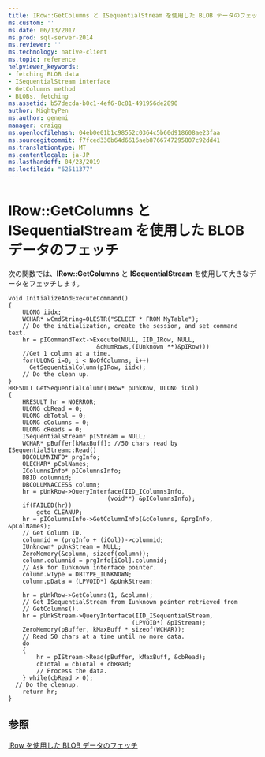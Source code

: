 ```yaml
---
title: IRow::GetColumns と ISequentialStream を使用した BLOB データのフェッチ | Microsoft Docs
ms.custom: ''
ms.date: 06/13/2017
ms.prod: sql-server-2014
ms.reviewer: ''
ms.technology: native-client
ms.topic: reference
helpviewer_keywords:
- fetching BLOB data
- ISequentialStream interface
- GetColumns method
- BLOBs, fetching
ms.assetid: b57decda-b0c1-4ef6-8c81-491956de2890
author: MightyPen
ms.author: genemi
manager: craigg
ms.openlocfilehash: 04eb0e01b1c98552c0364c5b60d918608ae23faa
ms.sourcegitcommit: f7fced330b64d6616aeb8766747295807c92dd41
ms.translationtype: MT
ms.contentlocale: ja-JP
ms.lasthandoff: 04/23/2019
ms.locfileid: "62511377"
---
```

# <a name="fetching-blob-data-using-irowgetcolumns-and-isequentialstream"></a>IRow::GetColumns と ISequentialStream を使用した BLOB データのフェッチ
  次の関数では、**IRow::GetColumns** と **ISequentialStream** を使用して大きなデータをフェッチします。  
  
```  
void InitializeAndExecuteCommand()  
{  
    ULONG iidx;  
    WCHAR* wCmdString=OLESTR("SELECT * FROM MyTable");  
    // Do the initialization, create the session, and set command text.  
    hr = pICommandText->Execute(NULL, IID_IRow, NULL,   
                         &cNumRows,(IUnknown **)&pIRow)))  
    //Get 1 column at a time.  
    for(ULONG i=0; i < NoOfColumns; i++)  
      GetSequentialColumn(pIRow, iidx);  
    // Do the clean up.  
}  
HRESULT GetSequentialColumn(IRow* pUnkRow, ULONG iCol)  
{  
    HRESULT hr = NOERROR;  
    ULONG cbRead = 0;  
    ULONG cbTotal = 0;  
    ULONG cColumns = 0;  
    ULONG cReads = 0;  
    ISequentialStream* pIStream = NULL;  
    WCHAR* pBuffer[kMaxBuff]; //50 chars read by ISequentialStream::Read()  
    DBCOLUMNINFO* prgInfo;  
    OLECHAR* pColNames;  
    IColumnsInfo* pIColumnsInfo;  
    DBID columnid;  
    DBCOLUMNACCESS column;  
    hr = pUnkRow->QueryInterface(IID_IColumnsInfo,   
                            (void**) &pIColumnsInfo);  
    if(FAILED(hr))  
        goto CLEANUP;  
    hr = pIColumnsInfo->GetColumnInfo(&cColumns, &prgInfo, &pColNames);  
    // Get Column ID.  
    columnid = (prgInfo + (iCol))->columnid;  
    IUnknown* pUnkStream = NULL;  
    ZeroMemory(&column, sizeof(column));  
    column.columnid = prgInfo[iCol].columnid;  
    // Ask for Iunknown interface pointer.  
    column.wType = DBTYPE_IUNKNOWN;  
    column.pData = (LPVOID*) &pUnkStream;  
  
    hr = pUnkRow->GetColumns(1, &column);  
    // Get ISequentialStream from Iunknown pointer retrieved from  
    // GetColumns().  
    hr = pUnkStream->QueryInterface(IID_ISequentialStream,   
                                   (LPVOID*) &pIStream);  
    ZeroMemory(pBuffer, kMaxBuff * sizeof(WCHAR));  
    // Read 50 chars at a time until no more data.  
    do  
    {  
        hr = pIStream->Read(pBuffer, kMaxBuff, &cbRead);  
        cbTotal = cbTotal + cbRead;  
        // Process the data.  
    } while(cbRead > 0);  
  // Do the cleanup.  
    return hr;  
}  
```  
  
## <a name="see-also"></a>参照  
 [IRow を使用した BLOB データのフェッチ](../../database-engine/dev-guide/fetching-blob-data-using-irow.md)  
  
  
